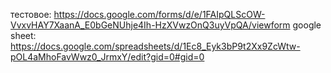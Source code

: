 тестовое: https://docs.google.com/forms/d/e/1FAIpQLScOW-VvxvHAY7XaanA_E0bGeNUhje4Ih-HzXVwzOnQ3uyVpQA/viewform
google sheet: https://docs.google.com/spreadsheets/d/1Ec8_Eyk3bP9t2Xx9ZcWtw-pOL4aMhoFavWwz0_JrmxY/edit?gid=0#gid=0
